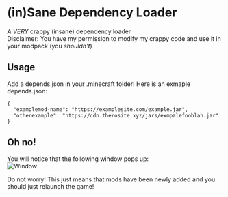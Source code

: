 # (in)Sane Dependency Loader
*A VERY* crappy (insane) dependency loader <br>
Disclaimer: You have my permission to modify my crappy code and use it in your modpack (you *shouldn't*)

## Usage
Add a depends.json in your .minecraft folder!
Here is an exmaple depends.json: 
```
{
  "examplemod-name": "https://examplesite.com/example.jar",
  "otherexample": "https://cdn.therosite.xyz/jars/exmpalefooblah.jar"
}
```

## Oh no!
You will notice that the following window pops up: <br>
![Window](https://user-images.githubusercontent.com/77945842/169679895-3855010e-b98a-4243-bd4d-5173d488312e.PNG)

Do not worry! This just means that mods have been newly added and you should just relaunch the game!
